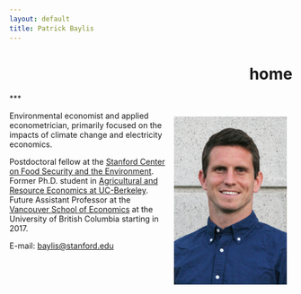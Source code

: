 ```yaml
---
layout: default
title: Patrick Baylis
---
```

<h1 align="right">home</h1>
***

<a href="images/smiling_dbgranite.jpg"><img src="images/smiling_dbgranite.jpg" alt="headshot" height="300px" class="shadow" style="float:right; margin:10px 10px 10px 10px;" /></a>

Environmental economist and applied econometrician, primarily focused on the impacts of climate change and electricity economics.

Postdoctoral fellow at the [Stanford Center on Food Security and the Environment](http://fse.fsi.stanford.edu/). Former Ph.D. student in [Agricultural and Resource Economics at UC-Berkeley](http://areweb.berkeley.edu). Future Assistant Professor at the [Vancouver School of Economics](http://economics.ubc.ca/) at the University of British Columbia starting in 2017.

E-mail: <a href="mailto:baylis@stanford.edu">baylis@stanford.edu</a> <br>
